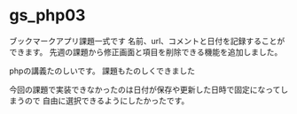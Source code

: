 # gs_php03
ブックマークアプリ課題一式です
名前、url、コメントと日付を記録することができます。
先週の課題から修正画面と項目を削除できる機能を追加しました。


phpの講義たのしいです。
課題もたのしくできました

今回の課題で実装できなかったのは日付が保存や更新した日時で固定になってしまうので
自由に選択できるようにしたかったです。
